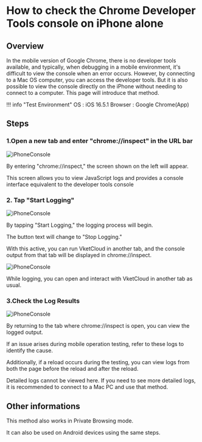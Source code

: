 # How to check the Chrome Developer Tools console on iPhone alone

## Overview

In the mobile version of Google Chrome, there is no developer tools available, and typically, when debugging in a mobile environment, it's difficult to view the console when an error occurs.
However, by connecting to a Mac OS computer, you can access the developer tools. But it is also possible to view the console directly on the iPhone without needing to connect to a computer.
This page will introduce that method.

!!! info "Test Environment"
    OS : iOS 16.5.1
    Browser : Google Chrome(App)

## Steps

### 1.Open a new tab and enter "chrome://inspect" in the URL bar

![iPhoneConsole](img/iPhoneConsole01.jpg)

By entering "chrome://inspect," the screen shown on the left will appear.

This screen allows you to view JavaScript logs and provides a console interface equivalent to the developer tools console

### 2. Tap "Start Logging"

![iPhoneConsole](img/iPhoneConsole02.jpg)

By tapping "Start Logging," the logging process will begin.

The button text will change to "Stop Logging."

With this active, you can run VketCloud in another tab, and the console output from that tab will be displayed in chrome://inspect.

![iPhoneConsole](img/iPhoneConsole03.jpg)

While logging, you can open and interact with VketCloud in another tab as usual.

### 3.Check the Log Results

![iPhoneConsole](img/iPhoneConsole04.jpg)

By returning to the tab where chrome://inspect is open, you can view the logged output.

If an issue arises during mobile operation testing, refer to these logs to identify the cause.

Additionally, if a reload occurs during the testing, you can view logs from both the page before the reload and after the reload.

Detailed logs cannot be viewed here. If you need to see more detailed logs, it is recommended to connect to a Mac PC and use that method.

## Other informations

This method also works in Private Browsing mode.

It can also be used on Android devices using the same steps.
